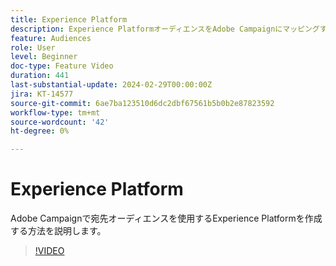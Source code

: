 ```yaml
---
title: Experience Platform
description: Experience PlatformオーディエンスをAdobe Campaignにマッピングする宛先を作成する方法を説明します。
feature: Audiences
role: User
level: Beginner
doc-type: Feature Video
duration: 441
last-substantial-update: 2024-02-29T00:00:00Z
jira: KT-14577
source-git-commit: 6ae7ba123510d6dc2dbf67561b5b0b2e87823592
workflow-type: tm+mt
source-wordcount: '42'
ht-degree: 0%

---
```



# Experience Platform

Adobe Campaignで宛先オーディエンスを使用するExperience Platformを作成する方法を説明します。

>[!VIDEO](https://video.tv.adobe.com/v/3427635/?learn=on)
